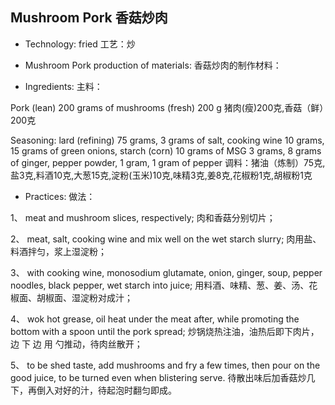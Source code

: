 ## Mushroom Pork 香菇炒肉

* Technology: fried
  工艺：炒
  
* Mushroom Pork production of materials:
  香菇炒肉的制作材料：
  
* Ingredients:
  主料：
  
Pork (lean) 200 grams of mushrooms (fresh) 200 g
猪肉(瘦)200克,香菇（鲜）200克

Seasoning: lard (refining) 75 grams, 3 grams of salt, cooking wine 10 grams, 15 grams of green onions, starch (corn) 10 grams of MSG 3 grams, 8 grams of ginger, pepper powder, 1 gram, 1 gram of pepper
调料：猪油（炼制）75克,盐3克,料酒10克,大葱15克,淀粉(玉米)10克,味精3克,姜8克,花椒粉1克,胡椒粉1克

* Practices:
  做法：
  
1、 meat and mushroom slices, respectively;
    肉和香菇分别切片；
    
2、 meat, salt, cooking wine and mix well on the wet starch slurry;
    肉用盐、料酒拌匀，浆上湿淀粉；
    
3、 with cooking wine, monosodium glutamate, onion, ginger, soup, pepper noodles, black pepper, wet starch into juice;
    用料酒、味精、葱、姜、汤、花椒面、胡椒面、湿淀粉对成汁；
    
4、 wok hot grease, oil heat under the meat after, while promoting the bottom with a spoon until the pork spread;
    炒锅烧热注油，油热后即下肉片，边 下 边 用 勺推动，待肉丝散开；
    
5、 to be shed taste, add mushrooms and fry a few times, then pour on the good juice, to be turned even when blistering serve.
    待散出味后加香菇炒几下，再倒入对好的汁，待起泡时翻匀即成。


